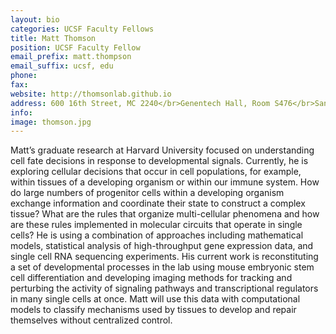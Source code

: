 ```yaml
---
layout: bio
categories: UCSF Faculty Fellows
title: Matt Thomson
position: UCSF Faculty Fellow
email_prefix: matt.thompson
email_suffix: ucsf, edu
phone:
fax: 
website: http://thomsonlab.github.io
address: 600 16th Street, MC 2240</br>Genentech Hall, Room S476</br>San Francisco, CA 94158-2240</br>
info:
image: thomson.jpg
---
```


Matt’s graduate research at Harvard University focused on understanding cell fate decisions in response to developmental signals. Currently, he is exploring cellular decisions that occur in cell populations, for example, within tissues of a developing organism or within our immune system. How do large numbers of progenitor cells within a developing organism exchange information and coordinate their state to construct a complex tissue? What are the rules that organize multi-cellular phenomena and how are these rules implemented in molecular circuits that operate in single cells? He is using a combination of approaches including mathematical models, statistical analysis of high-throughput gene expression data, and single cell RNA sequencing experiments. His current work is reconstituting a set of developmental processes in the lab using mouse embryonic stem cell differentiation and developing imaging methods for tracking and perturbing the activity of signaling pathways and transcriptional regulators in many single cells at once. Matt will use this data with computational models to classify mechanisms used by tissues to develop and repair themselves without centralized control.